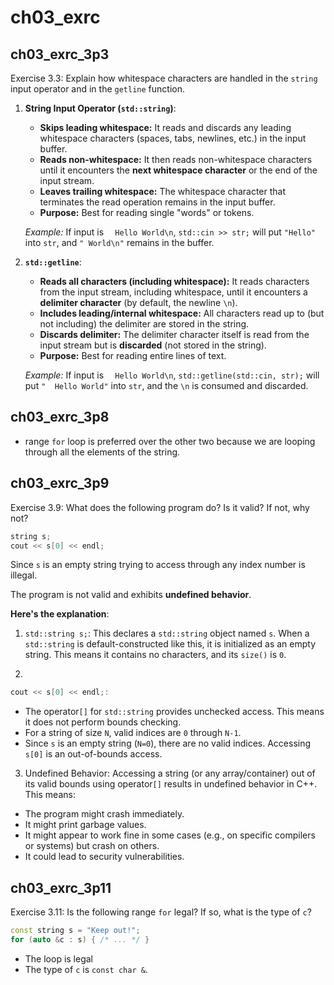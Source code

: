 # ch03_exrc

## ch03_exrc_3p3

Exercise 3.3: Explain how whitespace characters are handled in the `string` input operator
and in the `getline` function.

1.  **String Input Operator (`std::string`)**:
    * **Skips leading whitespace:** It reads and discards any leading whitespace characters (spaces, tabs, newlines, etc.) in the input buffer.
    * **Reads non-whitespace:** It then reads non-whitespace characters until it encounters the **next whitespace character** or the end of the input stream.
    * **Leaves trailing whitespace:** The whitespace character that terminates the read operation remains in the input buffer.
    * **Purpose:** Best for reading single "words" or tokens.

    *Example:* If input is `  Hello World\n`, `std::cin >> str;` will put `"Hello"` into `str`, and `" World\n"` remains in the buffer.

2.  **`std::getline`**:
    * **Reads all characters (including whitespace):** It reads characters from the input stream, including whitespace, until it encounters a **delimiter character** (by default, the newline `\n`).
    * **Includes leading/internal whitespace:** All characters read up to (but not including) the delimiter are stored in the string.
    * **Discards delimiter:** The delimiter character itself is read from the input stream but is **discarded** (not stored in the string).
    * **Purpose:** Best for reading entire lines of text.

    *Example:* If input is `  Hello World\n`, `std::getline(std::cin, str);` will put `"  Hello World"` into `str`, and the `\n` is consumed and discarded.

## ch03_exrc_3p8

- range `for` loop is preferred over the other two because we are looping through all the elements of the string.

## ch03_exrc_3p9

Exercise 3.9: What does the following program do? Is it valid? If not, why not?

```cpp
string s;
cout << s[0] << endl;
```

Since `s` is an empty string trying to access through any index number is illegal.

The program is not valid and exhibits **undefined behavior**.

**Here's the explanation**:

1. `std::string s;`: This declares a `std::string` object named `s`. When a `std::string` is default-constructed like this, it is initialized as an empty string. This means it contains no characters, and its `size()` is `0`.

2. 
```cpp
cout << s[0] << endl;:
```

- The operator`[]` for `std::string` provides unchecked access. This means it does not perform bounds checking.
- For a string of size `N`, valid indices are `0` through `N-1`.
- Since `s` is an empty string (`N=0`), there are no valid indices. Accessing `s[0]` is an out-of-bounds access.

3. Undefined Behavior: Accessing a string (or any array/container) out of its valid bounds using operator`[]` results in undefined behavior in C++. This means:

- The program might crash immediately.
- It might print garbage values.
- It might appear to work fine in some cases (e.g., on specific compilers or systems) but crash on others.
- It could lead to security vulnerabilities.

## ch03_exrc_3p11

Exercise 3.11: Is the following range `for` legal? If so, what is the type of `c`?

```cpp
const string s = "Keep out!";
for (auto &c : s) { /* ... */ }
```

- The loop is legal
- The type of `c` is `const char &`.

